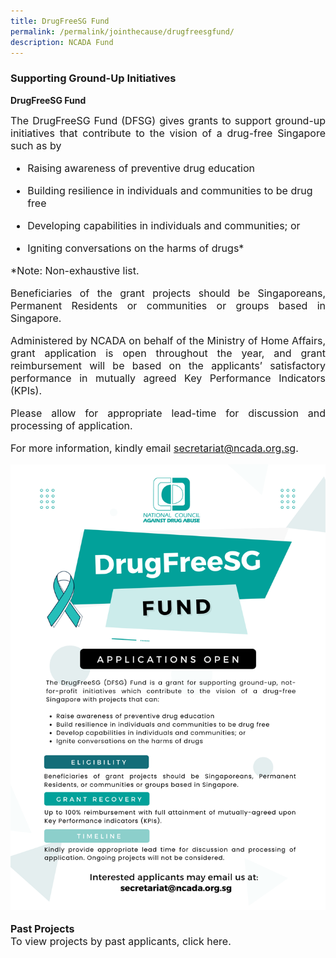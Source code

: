 ```yaml
---
title: DrugFreeSG Fund
permalink: /permalink/jointhecause/drugfreesgfund/
description: NCADA Fund
---
```

### Supporting Ground-Up Initiatives

<b>DrugFreeSG Fund</b>
	
<font size="3"><p align=justify> The DrugFreeSG Fund (DFSG) gives grants to support ground-up initiatives that contribute to the vision of a drug-free Singapore such as by
	
* Raising awareness of preventive drug education
* Building resilience in individuals and communities to be drug free
* Developing capabilities in individuals and communities; or
* Igniting conversations on the harms of drugs* 

	</p>
	
*Note: Non-exhaustive list.
	
<p align=justify> Beneficiaries of the grant projects should be Singaporeans, Permanent Residents or communities or groups based in Singapore. </p>

<p align=justify> Administered by NCADA on behalf of the Ministry of Home Affairs, grant application is open throughout the year, and grant reimbursement will be based on the applicants’ satisfactory performance in mutually agreed Key Performance Indicators (KPIs). </p>
	

<p align=justify>Please allow for appropriate lead-time for discussion and processing of application. 
	
For more information, kindly email 
	secretariat@ncada.org.sg. </p> 
	
![](/images/DFSG%20E-Poster%20(2022).png)
	
**Past Projects**
<br>To view projects by past applicants, click here.